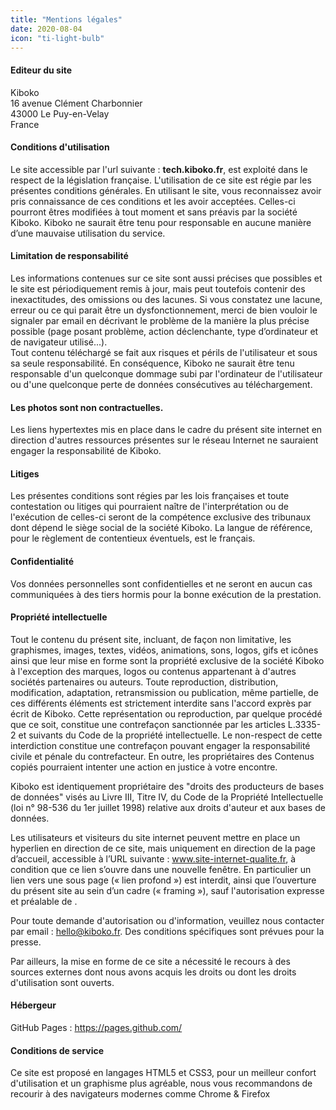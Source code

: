 ```yaml
---
title: "Mentions légales"
date: 2020-08-04
icon: "ti-light-bulb"
---
```


#### Editeur du site

Kiboko  
16 avenue Clément Charbonnier  
43000 Le Puy-en-Velay  
France

#### Conditions d'utilisation  
Le site accessible par l'url suivante : **tech.kiboko.fr**, est exploité dans le respect de la législation française. L'utilisation de ce site est régie par les présentes conditions générales. En utilisant le site, vous reconnaissez avoir pris connaissance de ces conditions et les avoir acceptées. Celles-ci pourront êtres modifiées à tout moment et sans préavis par la société Kiboko.
Kiboko ne saurait être tenu pour responsable en aucune manière d’une mauvaise utilisation du service.

#### Limitation de responsabilité
Les informations contenues sur ce site sont aussi précises que possibles et le site est périodiquement remis à jour, mais peut toutefois contenir des inexactitudes, des omissions ou des lacunes. Si vous constatez une lacune, erreur ou ce qui parait être un dysfonctionnement, merci de bien vouloir le signaler par email en décrivant le problème de la manière la plus précise possible (page posant problème, action déclenchante, type d’ordinateur et de navigateur utilisé...).  
Tout contenu téléchargé se fait aux risques et périls de l'utilisateur et sous sa seule responsabilité. En conséquence, Kiboko ne saurait être tenu responsable d'un quelconque dommage subi par l'ordinateur de l'utilisateur ou d'une quelconque perte de données consécutives au téléchargement.

#### Les photos sont non contractuelles.  
Les liens hypertextes mis en place dans le cadre du présent site internet en direction d'autres ressources présentes sur le réseau Internet ne sauraient engager la responsabilité de Kiboko.

#### Litiges  
Les présentes conditions sont régies par les lois françaises et toute contestation ou litiges qui pourraient naître de l'interprétation ou de l'exécution de celles-ci seront de la compétence exclusive des tribunaux dont dépend le siège social de la société Kiboko. La langue de référence, pour le règlement de contentieux éventuels, est le français.

#### Confidentialité  
Vos données personnelles sont confidentielles et ne seront en aucun cas communiquées à des tiers hormis pour la bonne exécution de la prestation.

#### Propriété intellectuelle  
Tout le contenu du présent site, incluant, de façon non limitative, les graphismes, images, textes, vidéos, animations, sons, logos, gifs et icônes ainsi que leur mise en forme sont la propriété exclusive de la société Kiboko à l'exception des marques, logos ou contenus appartenant à d'autres sociétés partenaires ou auteurs.
Toute reproduction, distribution, modification, adaptation, retransmission ou publication, même partielle, de ces différents éléments est strictement interdite sans l'accord exprès par écrit de Kiboko. Cette représentation ou reproduction, par quelque procédé que ce soit, constitue une contrefaçon sanctionnée par les articles L.3335-2 et suivants du Code de la propriété intellectuelle. Le non-respect de cette interdiction constitue une contrefaçon pouvant engager la responsabilité civile et pénale du contrefacteur. En outre, les propriétaires des Contenus copiés pourraient intenter une action en justice à votre encontre.

Kiboko est identiquement propriétaire des "droits des producteurs de bases de données" visés au Livre III, Titre IV, du Code de la Propriété Intellectuelle (loi n° 98-536 du 1er juillet 1998) relative aux droits d'auteur et aux bases de données.

Les utilisateurs et visiteurs du site internet peuvent mettre en place un hyperlien en direction de ce site, mais uniquement en direction de la page d’accueil, accessible à l’URL suivante : www.site-internet-qualite.fr, à condition que ce lien s’ouvre dans une nouvelle fenêtre. En particulier un lien vers une sous page (« lien profond ») est interdit, ainsi que l’ouverture du présent site au sein d’un cadre (« framing »), sauf l'autorisation expresse et préalable de .

Pour toute demande d'autorisation ou d'information, veuillez nous contacter par email : hello@kiboko.fr. Des conditions spécifiques sont prévues pour la presse.

Par ailleurs, la mise en forme de ce site a nécessité le recours à des sources externes dont nous avons acquis les droits ou dont les droits d'utilisation sont ouverts.

#### Hébergeur  
GitHub Pages : https://pages.github.com/

#### Conditions de service
Ce site est proposé en langages HTML5 et CSS3, pour un meilleur confort d'utilisation et un graphisme plus agréable, nous vous recommandons de recourir à des navigateurs modernes comme Chrome &amp; Firefox